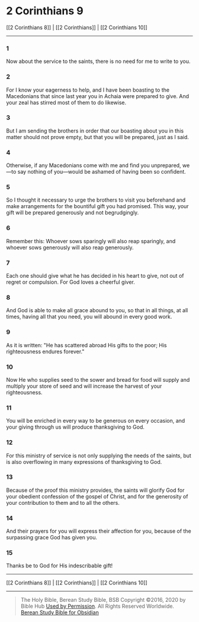 # 2 Corinthians 9

[[2 Corinthians 8]] | [[2 Corinthians]] | [[2 Corinthians 10]]

---

### 1
Now about the service to the saints, there is no need for me to write to you.

### 2
For I know your eagerness to help, and I have been boasting to the Macedonians that since last year you in Achaia were prepared to give. And your zeal has stirred most of them to do likewise.

### 3
But I am sending the brothers in order that our boasting about you in this matter should not prove empty, but that you will be prepared, just as I said.

### 4
Otherwise, if any Macedonians come with me and find you unprepared, we—to say nothing of you—would be ashamed of having been so confident.

### 5
So I thought it necessary to urge the brothers to visit you beforehand and make arrangements for the bountiful gift you had promised. This way, your gift will be prepared generously and not begrudgingly.

### 6
Remember this: Whoever sows sparingly will also reap sparingly, and whoever sows generously will also reap generously.

### 7
Each one should give what he has decided in his heart to give, not out of regret or compulsion. For God loves a cheerful giver.

### 8
And God is able to make all grace abound to you, so that in all things, at all times, having all that you need, you will abound in every good work.

### 9
As it is written: "He has scattered abroad His gifts to the poor; His righteousness endures forever."

### 10
Now He who supplies seed to the sower and bread for food will supply and multiply your store of seed and will increase the harvest of your righteousness.

### 11
You will be enriched in every way to be generous on every occasion, and your giving through us will produce thanksgiving to God.

### 12
For this ministry of service is not only supplying the needs of the saints, but is also overflowing in many expressions of thanksgiving to God.

### 13
Because of the proof this ministry provides, the saints will glorify God for your obedient confession of the gospel of Christ, and for the generosity of your contribution to them and to all the others.

### 14
And their prayers for you will express their affection for you, because of the surpassing grace God has given you.

### 15
Thanks be to God for His indescribable gift!

---

[[2 Corinthians 8]] | [[2 Corinthians]] | [[2 Corinthians 10]]

---

> The Holy Bible, Berean Study Bible, BSB
> Copyright &copy;2016, 2020 by Bible Hub
> [Used by Permission](https://berean.bible/terms.htm). All Rights Reserved Worldwide.
> [Berean Study Bible for Obsidian](https://github.com/gapmiss/berean-study-bible-for-obsidian)</small>

